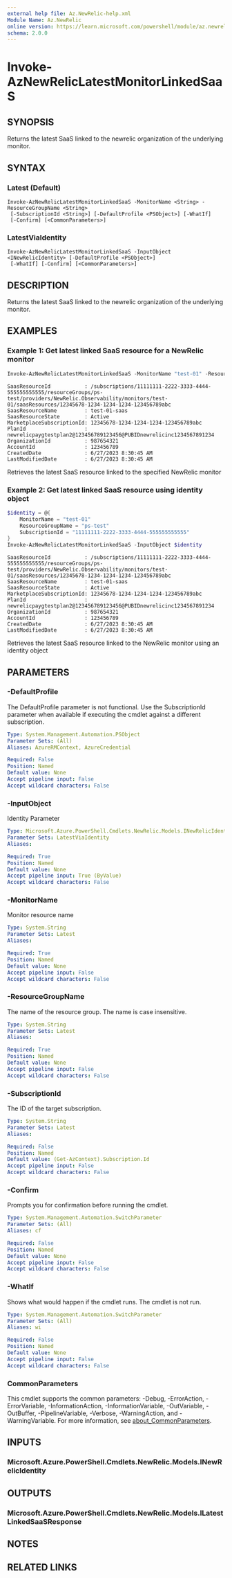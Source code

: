 ```yaml
---
external help file: Az.NewRelic-help.xml
Module Name: Az.NewRelic
online version: https://learn.microsoft.com/powershell/module/az.newrelic/invoke-aznewreliclatestmonitorlinkedsaas
schema: 2.0.0
---
```


# Invoke-AzNewRelicLatestMonitorLinkedSaaS

## SYNOPSIS
Returns the latest SaaS linked to the newrelic organization of the underlying monitor.

## SYNTAX

### Latest (Default)
```
Invoke-AzNewRelicLatestMonitorLinkedSaaS -MonitorName <String> -ResourceGroupName <String>
 [-SubscriptionId <String>] [-DefaultProfile <PSObject>] [-WhatIf]
 [-Confirm] [<CommonParameters>]
```

### LatestViaIdentity
```
Invoke-AzNewRelicLatestMonitorLinkedSaaS -InputObject <INewRelicIdentity> [-DefaultProfile <PSObject>]
 [-WhatIf] [-Confirm] [<CommonParameters>]
```

## DESCRIPTION
Returns the latest SaaS linked to the newrelic organization of the underlying monitor.

## EXAMPLES

### Example 1: Get latest linked SaaS resource for a NewRelic monitor
```powershell
Invoke-AzNewRelicLatestMonitorLinkedSaaS -MonitorName "test-01" -ResourceGroupName "ps-test"
```

```output
SaasResourceId           : /subscriptions/11111111-2222-3333-4444-555555555555/resourceGroups/ps-test/providers/NewRelic.Observability/monitors/test-01/saasResources/12345678-1234-1234-1234-123456789abc
SaasResourceName         : test-01-saas
SaasResourceState        : Active
MarketplaceSubscriptionId: 12345678-1234-1234-1234-123456789abc
PlanId                   : newrelicpaygtestplan2@123456789123456@PUBIDnewrelicinc1234567891234
OrganizationId           : 987654321
AccountId                : 123456789
CreatedDate              : 6/27/2023 8:30:45 AM
LastModifiedDate         : 6/27/2023 8:30:45 AM
```

Retrieves the latest SaaS resource linked to the specified NewRelic monitor

### Example 2: Get latest linked SaaS resource using identity object
```powershell
$identity = @{
    MonitorName = "test-01"
    ResourceGroupName = "ps-test"
    SubscriptionId = "11111111-2222-3333-4444-555555555555"
}
Invoke-AzNewRelicLatestMonitorLinkedSaaS -InputObject $identity
```

```output
SaasResourceId           : /subscriptions/11111111-2222-3333-4444-555555555555/resourceGroups/ps-test/providers/NewRelic.Observability/monitors/test-01/saasResources/12345678-1234-1234-1234-123456789abc
SaasResourceName         : test-01-saas
SaasResourceState        : Active
MarketplaceSubscriptionId: 12345678-1234-1234-1234-123456789abc
PlanId                   : newrelicpaygtestplan2@123456789123456@PUBIDnewrelicinc1234567891234
OrganizationId           : 987654321
AccountId                : 123456789
CreatedDate              : 6/27/2023 8:30:45 AM
LastModifiedDate         : 6/27/2023 8:30:45 AM
```

Retrieves the latest SaaS resource linked to the NewRelic monitor using an identity object

## PARAMETERS

### -DefaultProfile
The DefaultProfile parameter is not functional.
Use the SubscriptionId parameter when available if executing the cmdlet against a different subscription.

```yaml
Type: System.Management.Automation.PSObject
Parameter Sets: (All)
Aliases: AzureRMContext, AzureCredential

Required: False
Position: Named
Default value: None
Accept pipeline input: False
Accept wildcard characters: False
```

### -InputObject
Identity Parameter

```yaml
Type: Microsoft.Azure.PowerShell.Cmdlets.NewRelic.Models.INewRelicIdentity
Parameter Sets: LatestViaIdentity
Aliases:

Required: True
Position: Named
Default value: None
Accept pipeline input: True (ByValue)
Accept wildcard characters: False
```

### -MonitorName
Monitor resource name

```yaml
Type: System.String
Parameter Sets: Latest
Aliases:

Required: True
Position: Named
Default value: None
Accept pipeline input: False
Accept wildcard characters: False
```

### -ResourceGroupName
The name of the resource group.
The name is case insensitive.

```yaml
Type: System.String
Parameter Sets: Latest
Aliases:

Required: True
Position: Named
Default value: None
Accept pipeline input: False
Accept wildcard characters: False
```

### -SubscriptionId
The ID of the target subscription.

```yaml
Type: System.String
Parameter Sets: Latest
Aliases:

Required: False
Position: Named
Default value: (Get-AzContext).Subscription.Id
Accept pipeline input: False
Accept wildcard characters: False
```

### -Confirm
Prompts you for confirmation before running the cmdlet.

```yaml
Type: System.Management.Automation.SwitchParameter
Parameter Sets: (All)
Aliases: cf

Required: False
Position: Named
Default value: None
Accept pipeline input: False
Accept wildcard characters: False
```

### -WhatIf
Shows what would happen if the cmdlet runs.
The cmdlet is not run.

```yaml
Type: System.Management.Automation.SwitchParameter
Parameter Sets: (All)
Aliases: wi

Required: False
Position: Named
Default value: None
Accept pipeline input: False
Accept wildcard characters: False
```

### CommonParameters
This cmdlet supports the common parameters: -Debug, -ErrorAction, -ErrorVariable, -InformationAction, -InformationVariable, -OutVariable, -OutBuffer, -PipelineVariable, -Verbose, -WarningAction, and -WarningVariable. For more information, see [about_CommonParameters](http://go.microsoft.com/fwlink/?LinkID=113216).

## INPUTS

### Microsoft.Azure.PowerShell.Cmdlets.NewRelic.Models.INewRelicIdentity

## OUTPUTS

### Microsoft.Azure.PowerShell.Cmdlets.NewRelic.Models.ILatestLinkedSaaSResponse

## NOTES

## RELATED LINKS
